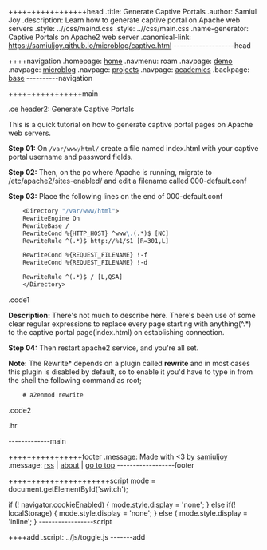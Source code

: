 +++++++++++++++++head
.title: Generate Captive Portals
.author: Samiul Joy
.description: Learn how to generate captive portal on Apache web servers
.style: ..//css/maind.css
.style: ..//css/main.css
.name-generator: Captive Portals on Apache2 web server
.canonical-link: https://samiuljoy.github.io/microblog/captive.html
-------------------head


++++navigation
.homepage: [home](..//index.html)
.navmenu: roam
.navpage: [demo](..//demo/base.html)
.navpage: [microblog](..//microblog/base.html)
.navpage: [projects](..//projects/base.html)
.navpage: [academics](..//academics/base.html)
.backpage: [base](base.html)
----------navigation

++++++++++++++++main

.ce header2: Generate Captive Portals

This is a quick tutorial on how to generate captive portal pages on Apache web servers.

 **Step 01:** On `/var/www/html/` create a file named index.html with your captive portal username and password fields.

 **Step 02:** Then, on the pc where Apache is running, migrate to /etc/apache2/sites-enabled/ and edit a filename called 000-default.conf
 
 **Step 03:** Place the following lines on the end of 000-default.conf

```1
	<Directory "/var/www/html">
	RewriteEngine On
	RewriteBase /
	RewriteCond %{HTTP_HOST} ^www\.(.*)$ [NC]
	RewriteRule ^(.*)$ http://%1/$1 [R=301,L]

	RewriteCond %{REQUEST_FILENAME} !-f
	RewriteCond %{REQUEST_FILENAME} !-d

	RewriteRule ^(.*)$ / [L,QSA]
	</Directory>
```
.code1

__Description:__ There's not much to describe here. There's been use of some clear regular expressions to replace every page starting with anything(^.\*) to the captive portal page(index.html) on establishing connection.

 **Step 04:** Then restart apache2 service, and you're all set.

__Note:__ The Rewrite\* depends on a plugin called **rewrite** and in most cases this plugin is disabled by default, so to enable it you'd have to type in from the shell the following command as root;

```2
	# a2enmod rewrite
```
.code2

.hr

-------------main

++++++++++++++++footer
.message: Made with <3 by [samiuljoy](https://github.com/samiuljoy)
.message: [rss](/rss.xml) | [about](/about.html) | [go to top](#)
------------------footer

++++++++++++++++++++++script
mode = document.getElementById('switch');

if (! navigator.cookieEnabled) {
	mode.style.display = 'none';
}
else if(! localStorage) {
	mode.style.display = 'none';
}
else {
	mode.style.display = 'inline';
}
-----------------script

++++add
.script: ../js/toggle.js
-------add
